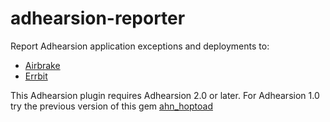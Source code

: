 adhearsion-reporter
==================

Report Adhearsion application exceptions and deployments to:

* [Airbrake](http://airbrake.io)
* [Errbit](https://github.com/errbit/errbit)

This Adhearsion plugin requires Adhearsion 2.0 or later.  For Adhearsion 1.0 try the previous version of this gem [ahn_hoptoad](https://github.com/mojolingo/ahn_hoptoad)
